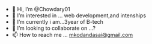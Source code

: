 - 👋 Hi, I’m @Chowdary01
- 👀 I’m interested in ... web development,and intenships 
- 🌱 I’m currently i am...3year of B-tech
- 💞️ I’m looking to collaborate on ...?
- 📫 How to reach me ... mkodandasai@gmail.com

<!---
Chowdary01/Chowdary01 is a ✨ special ✨ repository because its `README.md` (this file) appears on your GitHub profile.
You can click the Preview link to take a look at your changes.
--->

